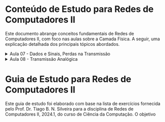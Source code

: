 
# Conteúdo de Estudo para Redes de Computadores II

Este documento abrange conceitos fundamentais de Redes de Computadores II, com foco nas aulas sobre a Camada Física. A seguir, uma explicação detalhada dos principais tópicos abordados.

<details>
  <summary>Aula 07 - Dados e Sinais, Perdas na Transmissão</summary>

  ### Dados e Sinais

  **Características das Ondas Senoidais**:
  - **Amplitude (A)**:
    - Define a altura máxima da onda em relação ao seu valor médio.
    - Medida em volts (V), representa a intensidade ou potência do sinal.
    - Exemplo: Uma onda com amplitude de 5V atinge um pico de +5V e -5V.

  - **Frequência (f)**:
    - Número de ciclos completos que uma onda realiza em um segundo.
    - Medida em hertz (Hz).
    - Fórmula: `f = 1/T`, onde `T` é o período (tempo para completar um ciclo).
    - Exemplo: Se uma onda completa um ciclo em 0.01 segundos, sua frequência é 100 Hz.

  - **Fase (θ)**:
    - Deslocamento da onda no tempo em relação a um ponto de referência.
    - Medida em graus ou radianos.
    - Define onde a onda começa em seu ciclo.
    - Exemplo: Duas ondas com a mesma amplitude e frequência, mas com fases diferentes, começarão em pontos diferentes no tempo.

  **Contribuição de Joseph Fourier**:
  - Fourier demonstrou que qualquer sinal periódico pode ser representado como uma soma de ondas senoidais (série de Fourier).
  - Isso significa que sinais complexos podem ser decompostos em suas componentes senoidais básicas.
  - **Transformada de Fourier**: Ferramenta matemática usada para transformar um sinal do domínio do tempo para o domínio da frequência.
    - Aplicações incluem análise de sinais, processamento de imagem e compressão de dados.

  **Sinais Compostos e Não Periódicos**:
  - **Sinais compostos**: Compostos por múltiplas frequências.
    - Exemplo: Um sinal quadrado pode ser decomposto em uma série infinita de senóides.
  - **Sinais não periódicos**: Não se repetem em intervalos regulares.
    - A análise de Fourier pode ser estendida para sinais não periódicos usando a Transformada de Fourier.

  **Largura de Banda**:
  - Diferença entre a frequência máxima e mínima que um canal pode transmitir.
  - Representa a capacidade do canal de transmitir informações.
  - Exemplo: Se um canal pode transmitir frequências de 1 kHz a 5 kHz, sua largura de banda é 4 kHz.

  ### Transmissão de Sinais Digitais

  **Transmissão Banda-base**:
  - Utiliza toda a largura de banda do meio de transmissão para um único sinal digital.
  - Comum em redes locais (LANs), como Ethernet.
  - **Sinal digital**: Representa dados em formato binário (0s e 1s).

  **Canais Passa-faixa, Passa-alta e Passa-baixa**:
  - **Passa-faixa**: Permite apenas uma faixa específica de frequências passar.
    - Exemplo: Comunicação via rádio, onde uma faixa específica é atribuída a cada estação.
  - **Passa-alta**: Permite apenas frequências acima de um certo valor.
    - Exemplo: Filtros de áudio que removem ruídos de baixa frequência.
  - **Passa-baixa**: Permite apenas frequências abaixo de um certo valor.
    - Exemplo: Filtros que removem ruídos de alta frequência em sinais de áudio.

  **Reconstrução do Sinal**:
  - Problema de garantir que o sinal digital recebido seja uma representação fiel do sinal transmitido.
  - **Amostragem**: Processo de medir o valor do sinal em intervalos regulares.
    - Regra de Nyquist: Para evitar aliasing, a taxa de amostragem deve ser pelo menos duas vezes a frequência máxima do sinal.
  - **Filtragem**: Remove ruídos e distorções do sinal recebido.

  ### Perdas na Transmissão

  **Atenuação**:
  - Perda de intensidade do sinal à medida que ele se propaga.
  - Causada por resistência do material e dispersão do sinal.
  - Exemplo: Sinais em cabos coaxiais se enfraquecem ao longo da distância.

  **Distorção**:
  - Ocorre quando diferentes componentes de frequência de um sinal viajam a velocidades diferentes.
  - Resulta em alteração da forma do sinal original.
  - Exemplo: Distorção de fase em redes de comunicação pode causar erros de dados.

  **Ruído**:
  - Interferências indesejadas que degradam o sinal.
  - Tipos de ruído:
    - **Ruído térmico**: Gerado pelo movimento de elétrons em condutores.
    - **Ruído de intermodulação**: Causado pela combinação de sinais diferentes.
    - **Ruído impulsivo**: Causado por eventos súbitos, como relâmpagos.

</details>

<details>
  <summary>Aula 08 - Transmissão Analógica</summary>

  ### Modulação de Sinais Digitais

  **ASK (Amplitude Shift Keying)**:
  - A amplitude da portadora é variada de acordo com o sinal digital.
  - **ASK Binário**: Utiliza dois níveis de amplitude para representar 0 e 1.
  - **Vantagem**: Simplicidade de implementação.
  - **Desvantagem**: Alta suscetibilidade ao ruído, pois qualquer variação na amplitude pode ser interpretada como erro.

  **FSK (Frequency Shift Keying)**:
  - A frequência da portadora é variada de acordo com o sinal digital.
  - **BFSK (Binary FSK)**: Utiliza duas frequências diferentes para representar 0 e 1.
  - **Vantagem**: Menos suscetível ao ruído em comparação ao ASK.
  - **Desvantagem**: Requer maior largura de banda.

  **PSK (Phase Shift Keying)**:
  - A fase da portadora é variada para representar os dados.
  - **BPSK (Binary PSK)**: Utiliza duas fases diferentes para representar 0 e 1.
  - **QPSK (Quadrature PSK)**: Utiliza quatro fases diferentes, aumentando a eficiência de transmissão.
  - **Vantagem**: Maior eficiência espectral.
  - **Desvantagem**: Complexidade de implementação.

  **QAM (Quadrature Amplitude Modulation)**:
  - Combinação de ASK e PSK, variando tanto a amplitude quanto a fase da portadora.
  - Permite transmitir mais bits por símbolo.
  - **Vantagem**: Alta eficiência espectral.
  - **Desvantagem**: Mais suscetível ao ruído e interferência.

  **Diagrama de Constelação**:
  - Representação gráfica dos estados de modulação de um sinal.
  - Eixo horizontal (I) representa a componente em fase.
  - Eixo vertical (Q) representa a componente em quadratura.
  - Ajuda a visualizar a separação entre diferentes estados de modulação e a tolerância a erros.

  ### Meios Físicos de Transmissão

  **Guiados vs. Não-Guiados**:
  - **Meios Guiados**:
    - **Par Trançado**: Dois fios entrelaçados para reduzir interferências eletromagnéticas.
      - **UTP (Unshielded Twisted Pair)**: Sem blindagem adicional.
      - **STP (Shielded Twisted Pair)**: Com blindagem para proteção extra.
    - **Cabo Coaxial**: Um fio condutor central rodeado por um isolante e uma malha condutora.
      - Alta capacidade de largura de banda.
      - Usado em redes de televisão a cabo e internet.
    - **Fibra Óptica**: Utiliza luz para transmitir dados através de um núcleo de vidro ou plástico.
      - **Vantagens**: Alta capacidade de transmissão, imunidade a interferências eletromagnéticas, e menor atenuação.
      - **Desvantagens**: Custo mais alto e necessidade de equipamentos especializados para instalação e manutenção.

  - **Meios Não-Guiados**:
    - **Rádio**: Transmissão sem fio usando ondas de rádio.
      - Usado em redes Wi-Fi, Bluetooth, e comunicação celular.
    - **Micro-ondas**: Transmissão de alta frequência usada em enlaces ponto a ponto e satélites.
      - **Vantagem**: Capacidade de cobrir grandes distâncias.
      - **Desvantagem**: Suscetível a obstruções físicas e interferências atmosféricas.
    - **Infravermelho**: Usado para comunicação de curto alcance, como controles remotos e comunicação entre dispositivos próximos.

</details>

# Guia de Estudo para Redes de Computadores II

Este guia de estudo foi elaborado com base na lista de exercícios fornecida pelo Prof. Dr. Tiago B. N. Silveira para a disciplina de Redes de Computadores II, 2024.1, do curso de Ciência da Computação. O objetivo
